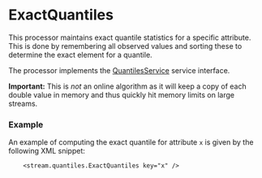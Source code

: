 ExactQuantiles
==============

This processor maintains exact quantile statistics for a specific
attribute. This is done by remembering all observed values and sorting
these to determine the exact element for a quantile.

The processor implements the [QuantilesService](QuantilesService.html)
service interface.

**Important:** This is *not* an online algorithm as it will keep a copy
of each double value in memory and thus quickly hit memory limits on
large streams.


### Example

An example of computing the exact quantile for attribute `x` is given
by the following XML snippet:

        <stream.quantiles.ExactQuantiles key="x" />
